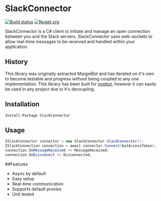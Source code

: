 # SlackConnector 

[![Build status](https://ci.appveyor.com/api/projects/status/m92929hjx6ab3jpl?svg=true)](https://ci.appveyor.com/project/Workshop2/slackconnector-glqir) [![Nuget.org](https://img.shields.io/nuget/v/SlackConnector.svg?style=flat)](https://www.nuget.org/packages/SlackConnector)




SlackConnector is a C# client to initiate and manage an open connection between you and the Slack servers. SlackConnector uses web-sockets to allow real-time messages to be received and handled within your application.

## History
This library was originally extracted MargieBot and has iterated on it's own to become testable and progress without being coupled to any one implementation. This library has been built for [noobot](http://github.com/noobot/noobot), however it can easily be used in any project due to it's decoupling.


## Installation
 
```
Install-Package SlackConnector
```


## Usage

``` cs
ISlackConnector connector = new SlackConnector.SlackConnector();
ISlackConnection connection = await connector.Connect(botAccessToken);
connection.OnMessageReceived += MessageReceived;
connection.OnDisconnect += Disconnected;
```

##Features

 - Async by default
 - Easy setup
 - Real-time communication
 - Supports default proxies
 - Unit tested
